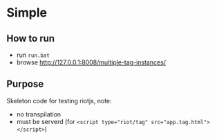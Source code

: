 # Simple

## How to run
* run `run.bat`
* browse http://127.0.0.1:8008/multiple-tag-instances/

## Purpose
Skeleton code for testing riotjs, note:
* no transpilation
* must be serverd (for `<script type="riot/tag" src="app.tag.html"></script>`)
